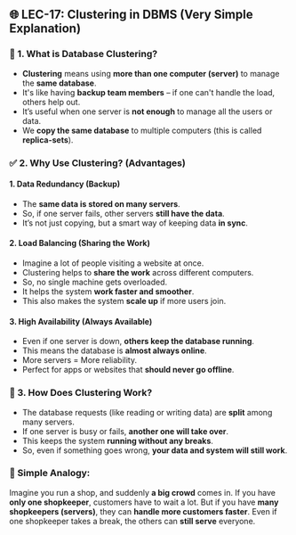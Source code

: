 ## 🌐 LEC-17: Clustering in DBMS (Very Simple Explanation)

### 🔹 1. What is Database Clustering?

* **Clustering** means using **more than one computer (server)** to manage the **same database**.
* It's like having **backup team members** – if one can't handle the load, others help out.
* It’s useful when one server is **not enough** to manage all the users or data.
* We **copy the same database** to multiple computers (this is called **replica-sets**).

### ✅ 2. Why Use Clustering? (Advantages)

#### 1. **Data Redundancy (Backup)**

* The **same data is stored on many servers**.
* So, if one server fails, other servers **still have the data**.
* It’s not just copying, but a smart way of keeping data **in sync**.

#### 2. **Load Balancing (Sharing the Work)**

* Imagine a lot of people visiting a website at once.
* Clustering helps to **share the work** across different computers.
* So, no single machine gets overloaded.
* It helps the system **work faster and smoother**.
* This also makes the system **scale up** if more users join.

#### 3. **High Availability (Always Available)**

* Even if one server is down, **others keep the database running**.
* This means the database is **almost always online**.
* More servers = More reliability.
* Perfect for apps or websites that **should never go offline**.

### 🔄 3. How Does Clustering Work?

* The database requests (like reading or writing data) are **split** among many servers.
* If one server is busy or fails, **another one will take over**.
* This keeps the system **running without any breaks**.
* So, even if something goes wrong, **your data and system will still work**.

### 🧠 Simple Analogy:

Imagine you run a shop, and suddenly **a big crowd** comes in.
If you have **only one shopkeeper**, customers have to wait a lot.
But if you have **many shopkeepers (servers)**, they can **handle more customers faster**.
Even if one shopkeeper takes a break, the others can **still serve** everyone.


